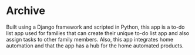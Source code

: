 # Archive
Built using a Django framework and scripted in Python, this app is a to-do list app used for families that can create their unique to-do list app and also assign tasks to other family members. Also, this app integrates home automation and that the app has a hub for the home automated products.
